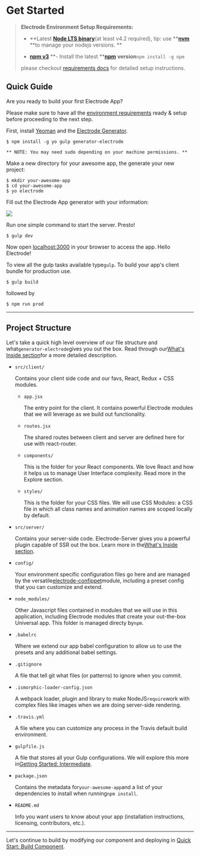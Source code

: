 # Get Started

> **Electrode Environment Setup Requirements:**
>
> * **Latest **[**Node LTS binary**](https://nodejs.org/en/)**\(at least v4.2 required\), tip: use **[**nvm**](https://github.com/creationix/nvm) **to manage your nodejs versions. **
>
> * [**npm v3**](https://github.com/npm/npm/releases/tag/v3.0.0) **- Install the latest **[**npm**](https://www.npmjs.com/) **version**`npm install -g npm`
>
> please checkout [requirements docs](http://www.electrode.io/docs/requirements.html) for detailed setup instructions.

## Quick Guide

Are you ready to build your first Electrode App?

Please make sure to have all the [environment requirements](http://www.electrode.io/docs/requirements.html) ready & setup before proceeding to the next step.

First, install [Yeoman](http://yeoman.io/) and the [Electrode Generator](https://github.com/electrode-io/electrode#yeoman-generator).

```
$ npm install -g yo gulp generator-electrode

** NOTE: You may need sudo depending on your machine permissions. **
```

Make a new directory for your awesome app, the generate your new project:

```
$ mkdir your-awesome-app
$ cd your-awesome-app
$ yo electrode
```

Fill out the Electrode App generator with your information:

![](http://www.electrode.io/img/generator-application.png)

Run one simple command to start the server. Presto!

```
$ gulp dev
```

Now open [localhost:3000](http://localhost:3000/) in your browser to access the app. Hello Electrode!

To view all the gulp tasks available type`gulp`. To build your app's client bundle for production use.

```
$ gulp build
```

followed by

```
$ npm run prod
```

---

## Project Structure

Let's take a quick high level overview of our file structure and what`generator-electrode`gives you out the box. Read through our[What's Inside section](http://www.electrode.io/docs/whats_inside.html)for a more detailed description.

* `src/client/`

  Contains your client side code and our favs, React, Redux + CSS modules.

  * `app.jsx`

    The entry point for the client. It contains powerful Electrode modules that we will leverage as we build out functionality.

  * `routes.jsx`

    The shared routes between client and server are defined here for use with react-router.

  * `components/`

    This is the folder for your React components. We love React and how it helps us to manage User Interface complexity. Read more in the Explore section.

  * `styles/`

    This is the folder for your CSS files. We will use CSS Modules: a CSS file in which all class names and animation names are scoped locally by default.

* `src/server/`

  Contains your server-side code. Electrode-Server gives you a powerful plugin capable of SSR out the box. Learn more in the[What's Inside section](http://www.electrode.io/docs/whats_inside.html).

* `config/`

  Your environment specific configuration files go here and are managed by the versatile[electrode-confippet](http://www.electrode.io/docs/confippet.html)module, including a preset config that you can customize and extend.

* `node_modules/`

  Other Javascript files contained in modules that we will use in this application, including Electrode modules that create your out-the-box Universal app. This folder is managed directy by`npm`.

* `.babelrc`

  Where we extend our app babel configuration to allow us to use the presets and any additional babel settings.

* `.gitignore`

  A file that tell git what files \(or patterns\) to ignore when you commit.

* `.ismorphic-loader-config.json`

  A webpack loader, plugin and library to make NodeJS`require`work with complex files like images when we are doing server-side rendering.

* `.travis.yml`

  A file where you can customize any process in the Travis default build environment.

* `gulpfile.js`

  A file that stores all your Gulp configurations. We will explore this more in[Getting Started: Intermediate](http://www.electrode.io/docs/create_reusable_component.html).

* `package.json`

  Contains the metadata for`your-awesome-app`and a list of your dependencies to install when running`npm install`.

* `README.md`

  Info you want users to know about your app \(installation instructions, licensing, contributors, etc.\).

---

Let's continue to build by modifying our component and deploying in [Quick Start: Build Component](http://www.electrode.io/docs/build_component.html).

